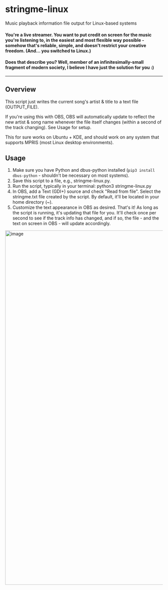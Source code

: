 # stringme-linux
Music playback information file output for Linux-based systems

#### You're a live streamer. You want to put credit on screen for the music you're listening to, in the easiest and most flexible way possible - somehow that's reliable, simple, and doesn't restrict your creative freedom. (And... you switched to Linux.)

#### Does that describe you? Well, member of an infinitesimally-small fragment of modern society, I believe I have just the solution for you :)

_________

## Overview
This script just writes the current song's artist & title to a text file (OUTPUT_FILE).

If you're using this with OBS, OBS will automatically update to reflect the new artist & song name whenever
the file itself changes (within a second of the track changing). See Usage for setup.

This for sure works on Ubuntu + KDE, and should work on any system that supports MPRIS (most Linux desktop
environments).

## Usage
1. Make sure you have Python and dbus-python installed (`pip3 install dbus-python` - shouldn't be necessary on most systems).
2. Save this script to a file, e.g., stringme-linux.py.
3. Run the script, typically in your terminal: python3 stringme-linux.py
4. In OBS, add a Text (GDI+) source and check "Read from file". Select the stringme.txt file created by the script. By default, it'll be located in your home directory (~).
5. Customize the text appearance in OBS as desired.
That's it! As long as the script is running, it's updating that file for you. It'll check once per second to see if the track info has changed, and if so, the file - and the text on screen in OBS - will update accordingly.

<img width="1884" height="1129" alt="image" src="https://github.com/user-attachments/assets/ab471014-3800-440a-a814-c35ca69a0d0f" />
